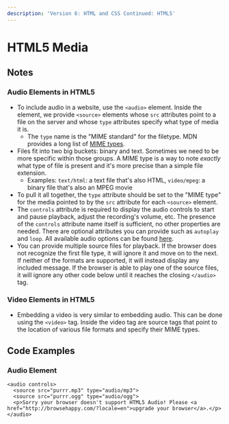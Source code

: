 ```yaml
---
description: 'Version 6: HTML and CSS Continued: HTML5'
---
```


# HTML5 Media

## Notes

### Audio Elements in HTML5

* To include audio in a website, use the `<audio>` element. Inside the element, we provide `<source>` elements whose `src` attributes point to a file on the server and whose `type` attributes specify what type of media it is.
  * The `type` name is the "MIME standard" for the filetype. MDN provides a long list of [MIME types](https://developer.mozilla.org/en-US/docs/Web/HTTP/Basics_of_HTTP/MIME_types/Complete_list_of_MIME_types).
* Files fit into two big buckets: binary and text. Sometimes we need to be more specific within those groups. A MIME type is a way to note _exactly_ what type of file is present and it's more precise than a simple file extension.
  * Examples: `text/html`: a text file that's also HTML, `video/mpeg`: a binary file that's also an MPEG movie
* To pull it all together, the `type` attribute should be set to the "MIME type" for the media pointed to by the `src` attribute for each `<source>` element.
* The `controls` attribute is required to display the audio controls to start and pause playback, adjust the recording's volume, etc. The presence of the `controls` attribute name itself is sufficient, no other properties are needed. There are optional attributes you can provide such as `autoplay` and `loop`. All available audio options can be found [here](https://developer.mozilla.org/en-US/docs/Web/HTML/Element/audio).
* You can provide multiple source files for playback. If the browser does not recognize the first file type, it will ignore it and move on to the next. If neither of the formats are supported, it will instead display any included message. If the browser is able to play one of the source files, it will ignore any other code below until it reaches the closing `</audio>` tag.

### Video Elements in HTML5

* Embedding a video is very similar to embedding audio. This can be done using the `<video>` tag. Inside the video tag are source tags that point to the location of various file formats and specify their MIME types.

## Code Examples

### Audio Element

```markup
<audio controls>
  <source src="purrr.mp3" type="audio/mp3">
  <source src="purrr.ogg" type="audio/ogg">
  <p>Sorry your browser doesn't support HTML5 Audio! Please <a href="http://browsehappy.com/?locale=en">upgrade your browser</a>.</p>
</audio>
```

